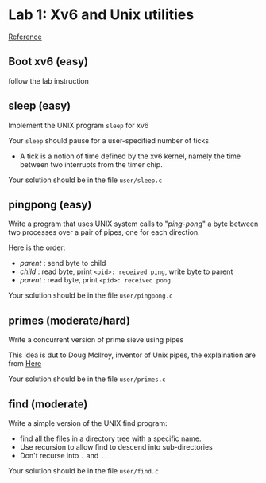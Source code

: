 # Lab 1: Xv6 and Unix utilities
[Reference](https://pdos.csail.mit/edu/6.828/2021/labs/util.html)

## Boot xv6 (easy)
follow the lab instruction

## sleep (easy)
Implement the UNIX program `sleep` for xv6

Your `sleep` should pause for a user-specified number of ticks
+ A tick is a notion of time defined by the xv6 kernel, namely the time between two interrupts from the timer chip.

Your solution should be in the file `user/sleep.c`

## pingpong (easy)
Write a program that uses UNIX system calls to "_ping-pong_" a byte between two processes over a pair of pipes, one for each direction.

Here is the order:
+ _parent_ : send byte to child
+ _child_  : read byte, print `<pid>: received ping`, write byte to parent
+ _parent_ : read byte, print `<pid>: received pong`

Your solution should be in the file `user/pingpong.c`

## primes (moderate/hard)
Write a concurrent version of prime sieve using pipes

This idea is dut to Doug Mcllroy, inventor of Unix pipes, the explaination are from [Here](https://swtch.com/~rsc/thread/)

Your solution should be in the file `user/primes.c`

## find (moderate)
Write a simple version of the UNIX find program:

+ find all the files in a directory tree with a specific name.
+ Use recursion to allow find to descend into sub-directories
+ Don't recurse into `.` and `..`

Your solution should be in the file `user/find.c`
